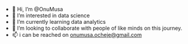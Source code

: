 - 👋 Hi, I’m @OnuMusa
- 👀 I’m interested in data science
- 🌱 I’m currently learning data analytics
- 💞️ I’m looking to collaborate with people of like minds on this journey.
- 📫 i can be reached on onumusa.ocheje@gmail.com

<!---
OnuMusa/OnuMusa is a ✨ special ✨ repository because its `README.md` (this file) appears on your GitHub profile.
You can click the Preview link to take a look at your changes.
--->

